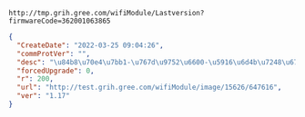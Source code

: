 `http://tmp.grih.gree.com/wifiModule/Lastversion?firmwareCode=362001063865`

```json
{
  "CreateDate": "2022-03-25 09:04:26",
  "commProtVer": "",
  "desc": "\u84b8\u70e4\u7bb1-\u767d\u9752\u6600-\u5916\u6d4b\u7248\u672c\u5347\u7ea7",
  "forcedUpgrade": 0,
  "r": 200,
  "url": "http://test.grih.gree.com/wifiModule/image/15626/647616",
  "ver": "1.17"
}
```